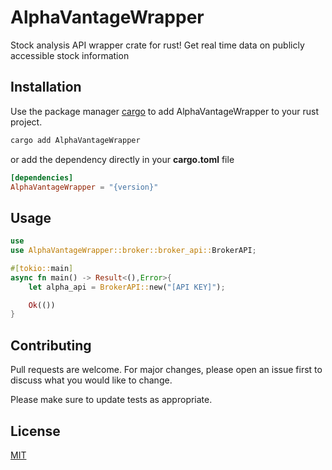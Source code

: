 # AlphaVantageWrapper

Stock analysis API wrapper crate for rust! Get real time data on publicly accessible stock information

## Installation

Use the package manager [cargo](https://crates.io/) to add AlphaVantageWrapper to your rust project.

```bash
cargo add AlphaVantageWrapper
```

or add the dependency directly in your **cargo.toml** file

```toml
[dependencies]
AlphaVantageWrapper = "{version}"
```

## Usage

```rust
use 
use AlphaVantageWrapper::broker::broker_api::BrokerAPI;

#[tokio::main]
async fn main() -> Result<(),Error>{
    let alpha_api = BrokerAPI::new("[API KEY]");

    Ok(())
}
```

## Contributing

Pull requests are welcome. For major changes, please open an issue first
to discuss what you would like to change.

Please make sure to update tests as appropriate.

## License

[MIT](https://choosealicense.com/licenses/mit/)
